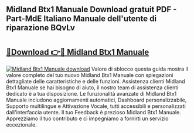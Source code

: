 ## Midland Btx1 Manuale Download gratuit PDF - Part-MdE Italiano Manuale dell'utente di riparazione BQvLv

# <h2><a href="http://dfcfnb.blite.top/?on=Midland+Btx1+Manuale">🔗Download 👉🔴 Midland Btx1 Manuale</a></h2>

[![Midland Btx1 Manuale download](https://i.imgur.com/lujVjoI.png)](http://dfcfnb.blite.top/?on=Midland+Btx1+Manuale)
Valore di sblocco questa guida mostra il valore completo del tuo nuovo Midland Btx1 Manuale con spiegazioni dettagliate delle caratteristiche e delle funzioni. Assistenza clienti Midland Btx1 Manuale se hai bisogno di aiuto, il nostro team di assistenza clienti dedicato è a tua disposizione. Le funzionalità avanzate di Midland Btx1 Manuale includono aggiornamenti automatici, Dashboard personalizzabile, Supporto multilingue e Attivazione Vocale, tutti accessibili e personalizzati dall'interfaccia utente. Il tuo Feedback è prezioso Midland Btx1 Manuale. Apprezziamo il tuo contributo e ci impegniamo a fornirti un servizio eccezionale.
